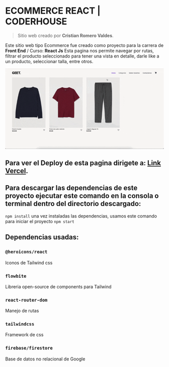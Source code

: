 # ECOMMERCE REACT | CODERHOUSE

> Sitio web creado por **Cristian Romero Valdes**.

Este sitio web tipo Ecommerce fue creado como proyecto para la carrera de **Front End** / Curso: **React Js**
Esta pagina nos permite navegar por rutas, filtrar el producto seleccionado para tener una vista en detalle, darle like a un producto, seleccionar talla, entre otros.

![image](https://github.com/cristianromerovs/coderhouse-react/blob/main/src/media/routes.gif)

## Para ver el Deploy de esta pagina dirigete a: [Link Vercel](https://coderhouse-react.vercel.app/).

## Para descargar las dependencias de este proyecto ejecutar este comando en la consola o terminal dentro del directorio descargado:

`npm install` una vez instaladas las dependencias, usamos este comando para iniciar el proyecto `npm start`

## Dependencias usadas:

### `@heroicons/react`

Iconos de Tailwind css

### `flowbite`

Libreria open-source de components para Tailwind

### `react-router-dom`

Manejo de rutas

### `tailwindcss`

Framework de css

### `firebase/firestore`

Base de datos no relacional de Google


